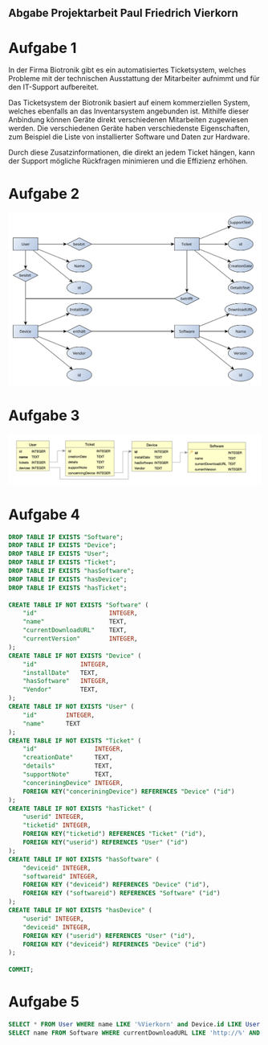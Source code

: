 [//]: # (2022-11-16.08:45)
[//]: # (HWR>DSINFO)
[//]: # (Datenbanken)

## Abgabe Projektarbeit Paul Friedrich Vierkorn

# Aufgabe 1

In der Firma Biotronik gibt es ein automatisiertes Ticketsystem, welches Probleme mit der technischen Ausstattung der Mitarbeiter aufnimmt und für den IT-Support aufbereitet.

Das Ticketsystem der Biotronik basiert auf einem kommerziellen System, welches ebenfalls an das Inventarsystem angebunden ist.
Mithilfe dieser Anbindung können Geräte direkt verschiedenen Mitarbeiten zugewiesen werden.
Die verschiedenen Geräte haben verschiedenste Eigenschaften, zum Beispiel die Liste von installierter Software und Daten zur Hardware.

Durch diese Zusatzinformationen, die direkt an jedem Ticket hängen, kann der Support mögliche Rückfragen minimieren und die Effizienz erhöhen.

# Aufgabe 2

![Picture of Peter-Chen-Notation](./PA_Aufgabe2.svg)

# Aufgabe 3

![Picture of relational DB Model](./RDBM.png)

# Aufgabe 4

```sql
DROP TABLE IF EXISTS "Software";
DROP TABLE IF EXISTS "Device";
DROP TABLE IF EXISTS "User";
DROP TABLE IF EXISTS "Ticket";
DROP TABLE IF EXISTS "hasSoftware";
DROP TABLE IF EXISTS "hasDevice";
DROP TABLE IF EXISTS "hasTicket";

CREATE TABLE IF NOT EXISTS "Software" (
	"id"					INTEGER,
	"name"					TEXT,
	"currentDownloadURL"	TEXT,
	"currentVersion"		INTEGER,
);
CREATE TABLE IF NOT EXISTS "Device" (
	"id"			INTEGER,
	"installDate"	TEXT,
	"hasSoftware"	INTEGER,
	"Vendor"		TEXT,
);
CREATE TABLE IF NOT EXISTS "User" (
	"id"		INTEGER,
	"name"		TEXT
);
CREATE TABLE IF NOT EXISTS "Ticket" (
	"id"				INTEGER,
	"creationDate"		TEXT,
	"details"			TEXT,
	"supportNote"		TEXT,
	"conceriningDevice"	INTEGER,
	FOREIGN KEY("conceriningDevice") REFERENCES "Device" ("id")
);
CREATE TABLE IF NOT EXISTS "hasTicket" (
	"userid" INTEGER,
	"ticketid" INTEGER,
	FOREIGN KEY("ticketid") REFERENCES "Ticket" ("id"),
	FOREIGN KEY("userid") REFERENCES "User" ("id")
);
CREATE TABLE IF NOT EXISTS "hasSoftware" (
	"deviceid" INTEGER,
	"softwareid" INTEGER,
	FOREIGN KEY ("deviceid") REFERENCES "Device" ("id"),
	FOREIGN KEY ("softwareid") REFERENCES "Software" ("id")
);
CREATE TABLE IF NOT EXISTS "hasDevice" (
	"userid" INTEGER,
	"deviceid" INTEGER,
	FOREIGN KEY ("userid") REFERENCES "User" ("id"),
	FOREIGN KEY ("deviceid") REFERENCES "Device" ("id")
);

COMMIT;

```

# Aufgabe 5

```sql
SELECT * FROM User WHERE name LIKE '%Vierkorn' and Device.id LIKE User.devices
SELECT name FROM Software WHERE currentDownloadURL LIKE 'http://%' AND Ticket.supportNote LIKE '%INSTALLATION%"
```